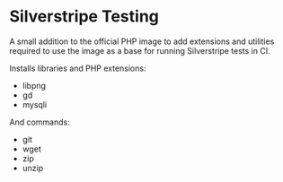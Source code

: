 # Silverstripe Testing

A small addition to the official PHP image to add extensions and utilities required to use the image as a base for running Silverstripe tests in CI.

Installs libraries and PHP extensions:

* libpng
* gd
* mysqli

And commands:

* git
* wget
* zip
* unzip
